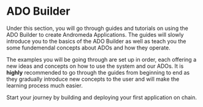 # ADO Builder

Under this section, you will go through guides and tutorials on using the ADO Builder to create Andromeda Applications. The guides will slowly introduce you to the basics of the ADO Builder as well as teach you the some fundemendal concepts about ADOs and how they operate.&#x20;

The examples you will be going through are set up in order, each offering a new ideas and concepts on how to use the system and our ADOs. It is **highly** recommended to go through the guides from beginning to end as they gradually introduce new concepts to the user and will make the learning process much easier.&#x20;

Start your journey by building and deploying your first application on chain.
